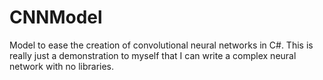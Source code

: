 # CNNModel
Model to ease the creation of convolutional neural networks in C#. 
This is really just a demonstration to myself that I can write a complex neural network with no libraries.
